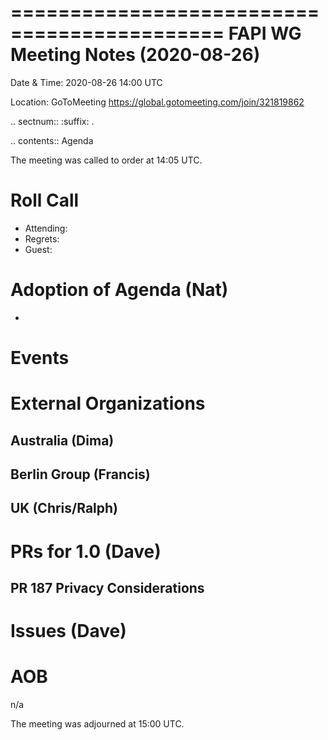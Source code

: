 ============================================
FAPI WG Meeting Notes (2020-08-26) 
============================================
Date & Time: 2020-08-26 14:00 UTC

Location: GoToMeeting https://global.gotomeeting.com/join/321819862

.. sectnum:: 
   :suffix: .


.. contents:: Agenda

The meeting was called to order at 14:05 UTC. 

Roll Call 
===========
* Attending: 
* Regrets: 
* Guest: 

Adoption of Agenda (Nat)
===========================
* 

Events 
======================



External Organizations
========================
Australia (Dima)
----------------------


Berlin Group (Francis)
---------------------------------

UK (Chris/Ralph)
---------------------


PRs for 1.0 (Dave)
====================

PR 187 Privacy Considerations
-------------------------------

Issues (Dave)
==================

AOB
==========================
n/a

The meeting was adjourned at 15:00 UTC.